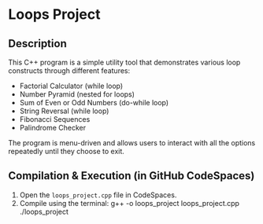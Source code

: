 # Loops Project

## Description
This C++ program is a simple utility tool that demonstrates various loop constructs through different features:
- Factorial Calculator (while loop)
- Number Pyramid (nested for loops)
- Sum of Even or Odd Numbers (do-while loop)
- String Reversal (while loop)
- Fibonacci Sequences
- Palindrome Checker
  
The program is menu-driven and allows users to interact with all the options repeatedly until they choose to exit.

## Compilation & Execution (in GitHub CodeSpaces)

1. Open the `loops_project.cpp` file in CodeSpaces.
2. Compile using the terminal:
g++ -o loops_project loops_project.cpp
./loops_project